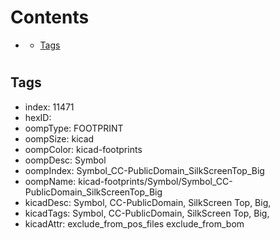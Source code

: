 



Contents
========

* [](#)
	* [Tags](#tags)

# 

## Tags

- index: 11471
- hexID: 
- oompType: FOOTPRINT
- oompSize: kicad
- oompColor: kicad-footprints
- oompDesc: Symbol
- oompIndex: Symbol_CC-PublicDomain_SilkScreenTop_Big
- oompName: kicad-footprints/Symbol/Symbol_CC-PublicDomain_SilkScreenTop_Big
- kicadDesc: Symbol, CC-PublicDomain, SilkScreen Top, Big,
- kicadTags: Symbol, CC-PublicDomain, SilkScreen Top, Big,
- kicadAttr: exclude_from_pos_files exclude_from_bom
